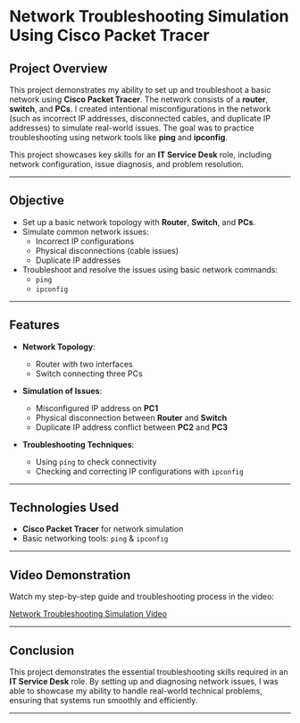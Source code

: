 # Network Troubleshooting Simulation Using Cisco Packet Tracer

## Project Overview
This project demonstrates my ability to set up and troubleshoot a basic network using **Cisco Packet Tracer**. The network consists of a **router**, **switch**, and **PCs**. I created intentional misconfigurations in the network (such as incorrect IP addresses, disconnected cables, and duplicate IP addresses) to simulate real-world issues. The goal was to practice troubleshooting using network tools like **ping**  and **ipconfig**.

This project showcases key skills for an **IT Service Desk** role, including network configuration, issue diagnosis, and problem resolution.

---

## Objective

- Set up a basic network topology with **Router**, **Switch**, and **PCs**.
- Simulate common network issues:
  - Incorrect IP configurations
  - Physical disconnections (cable issues)
  - Duplicate IP addresses
- Troubleshoot and resolve the issues using basic network commands:
  - `ping`
  - `ipconfig`

---

## Features

- **Network Topology**: 
  - Router with two interfaces 
  - Switch connecting three PCs 
  
- **Simulation of Issues**:
  - Misconfigured IP address on **PC1**
  - Physical disconnection between **Router** and **Switch**
  - Duplicate IP address conflict between **PC2** and **PC3**

- **Troubleshooting Techniques**:
  - Using `ping` to check connectivity
  - Checking and correcting IP configurations with `ipconfig`

---

## Technologies Used

- **Cisco Packet Tracer** for network simulation
- Basic networking tools: `ping` & `ipconfig`

---

## Video Demonstration

Watch my step-by-step guide and troubleshooting process in the video:

[Network Troubleshooting Simulation Video](https://www.youtube.com/watch?v=hpNtUQhHLJ4)

---

## Conclusion

This project demonstrates the essential troubleshooting skills required in an **IT Service Desk** role. By setting up and diagnosing network issues, I was able to showcase my ability to handle real-world technical problems, ensuring that systems run smoothly and efficiently.

---



